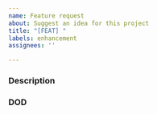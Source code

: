 ```yaml
---
name: Feature request
about: Suggest an idea for this project
title: "[FEAT] "
labels: enhancement
assignees: ''

---
```


### Description
<!-- Tell us about the feature you're suggesting. Give a concise description and provide context. -->

### DOD
<!-- Definition Of Done. Provide a list of tasks that will need to be completed to satisfy this feature request -->

